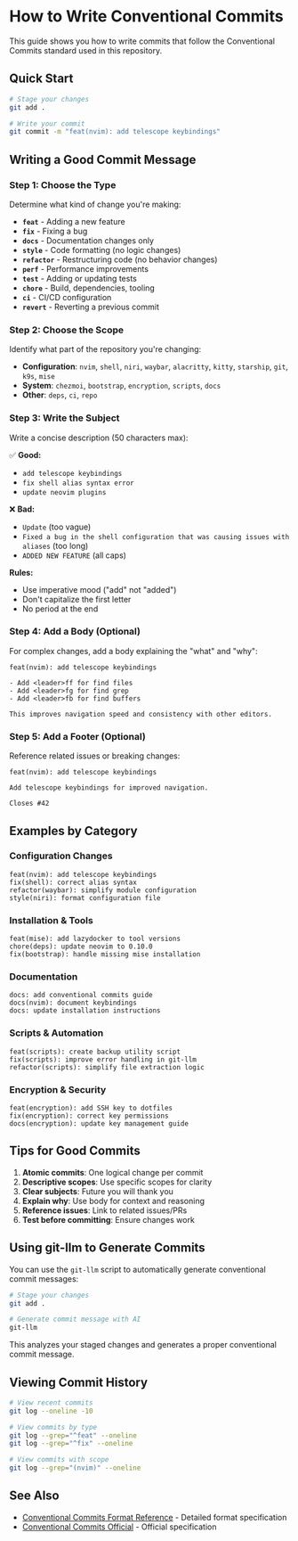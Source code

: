# How to Write Conventional Commits

This guide shows you how to write commits that follow the Conventional Commits standard used in this repository.

## Quick Start

```bash
# Stage your changes
git add .

# Write your commit
git commit -m "feat(nvim): add telescope keybindings"
```

## Writing a Good Commit Message

### Step 1: Choose the Type

Determine what kind of change you're making:

- **`feat`** - Adding a new feature
- **`fix`** - Fixing a bug
- **`docs`** - Documentation changes only
- **`style`** - Code formatting (no logic changes)
- **`refactor`** - Restructuring code (no behavior changes)
- **`perf`** - Performance improvements
- **`test`** - Adding or updating tests
- **`chore`** - Build, dependencies, tooling
- **`ci`** - CI/CD configuration
- **`revert`** - Reverting a previous commit

### Step 2: Choose the Scope

Identify what part of the repository you're changing:

- **Configuration**: `nvim`, `shell`, `niri`, `waybar`, `alacritty`, `kitty`, `starship`, `git`, `k9s`, `mise`
- **System**: `chezmoi`, `bootstrap`, `encryption`, `scripts`, `docs`
- **Other**: `deps`, `ci`, `repo`

### Step 3: Write the Subject

Write a concise description (50 characters max):

✅ **Good:**
- `add telescope keybindings`
- `fix shell alias syntax error`
- `update neovim plugins`

❌ **Bad:**
- `Update` (too vague)
- `Fixed a bug in the shell configuration that was causing issues with aliases` (too long)
- `ADDED NEW FEATURE` (all caps)

**Rules:**
- Use imperative mood ("add" not "added")
- Don't capitalize the first letter
- No period at the end

### Step 4: Add a Body (Optional)

For complex changes, add a body explaining the "what" and "why":

```
feat(nvim): add telescope keybindings

- Add <leader>ff for find files
- Add <leader>fg for find grep
- Add <leader>fb for find buffers

This improves navigation speed and consistency with other editors.
```

### Step 5: Add a Footer (Optional)

Reference related issues or breaking changes:

```
feat(nvim): add telescope keybindings

Add telescope keybindings for improved navigation.

Closes #42
```

## Examples by Category

### Configuration Changes

```
feat(nvim): add telescope keybindings
fix(shell): correct alias syntax
refactor(waybar): simplify module configuration
style(niri): format configuration file
```

### Installation & Tools

```
feat(mise): add lazydocker to tool versions
chore(deps): update neovim to 0.10.0
fix(bootstrap): handle missing mise installation
```

### Documentation

```
docs: add conventional commits guide
docs(nvim): document keybindings
docs: update installation instructions
```

### Scripts & Automation

```
feat(scripts): create backup utility script
fix(scripts): improve error handling in git-llm
refactor(scripts): simplify file extraction logic
```

### Encryption & Security

```
feat(encryption): add SSH key to dotfiles
fix(encryption): correct key permissions
docs(encryption): update key management guide
```

## Tips for Good Commits

1. **Atomic commits**: One logical change per commit
2. **Descriptive scopes**: Use specific scopes for clarity
3. **Clear subjects**: Future you will thank you
4. **Explain why**: Use body for context and reasoning
5. **Reference issues**: Link to related issues/PRs
6. **Test before committing**: Ensure changes work

## Using git-llm to Generate Commits

You can use the `git-llm` script to automatically generate conventional commit messages:

```bash
# Stage your changes
git add .

# Generate commit message with AI
git-llm
```

This analyzes your staged changes and generates a proper conventional commit message.

## Viewing Commit History

```bash
# View recent commits
git log --oneline -10

# View commits by type
git log --grep="^feat" --oneline
git log --grep="^fix" --oneline

# View commits with scope
git log --grep="(nvim)" --oneline
```

## See Also

- [Conventional Commits Format Reference](../reference/conventional-commits-format.md) - Detailed format specification
- [Conventional Commits Official](https://www.conventionalcommits.org/) - Official specification
